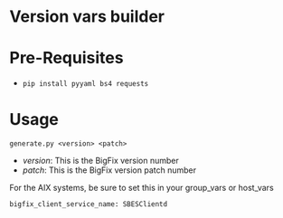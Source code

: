 # Version vars builder

# Pre-Requisites

  - `pip install pyyaml bs4 requests`

# Usage

`generate.py <version> <patch>`

  - *version*: This is the BigFix version number
  - *patch*: This is the BigFix version patch number

For the AIX systems, be sure to set this in your group_vars or host_vars

`bigfix_client_service_name: SBESClientd`